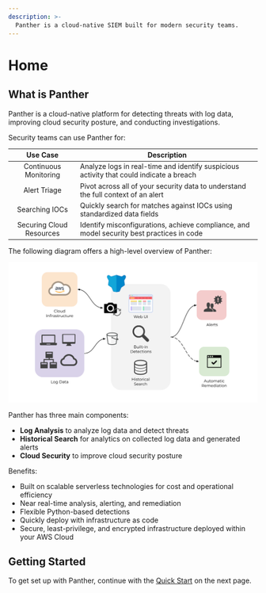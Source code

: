 ```yaml
---
description: >-
  Panther is a cloud-native SIEM built for modern security teams.
---
```


# Home

## What is Panther

Panther is a cloud-native platform for detecting threats with log data, improving cloud security posture, and conducting investigations.

Security teams can use Panther for:

|         Use Case         | Description                                                                               |
| :----------------------: | ----------------------------------------------------------------------------------------- |
|  Continuous Monitoring   | Analyze logs in real-time and identify suspicious activity that could indicate a breach   |
|       Alert Triage       | Pivot across all of your security data to understand the full context of an alert         |
|      Searching IOCs      | Quickly search for matches against IOCs using standardized data fields                    |
| Securing Cloud Resources | Identify misconfigurations, achieve compliance, and model security best practices in code |

The following diagram offers a high-level overview of Panther:

![Architecture](.gitbook/assets/high-level-diagram.png)

Panther has three main components:

* **Log Analysis** to analyze log data and detect threats
* **Historical Search** for analytics on collected log data and generated alerts
* **Cloud Security** to improve cloud security posture

Benefits:

- Built on scalable serverless technologies for cost and operational efficiency
- Near real-time analysis, alerting, and remediation
- Flexible Python-based detections
- Quickly deploy with infrastructure as code
- Secure, least-privilege, and encrypted infrastructure deployed within your AWS Cloud

## Getting Started

To get set up with Panther, continue with the [Quick Start](quick-start.md) on the next page.
